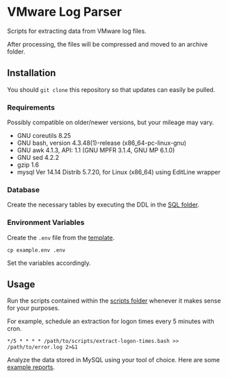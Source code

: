 # VMware Log Parser

Scripts for extracting data from VMware log files.

After processing, the files will be compressed and moved to an archive folder.

## Installation

You should `git clone` this repository so that updates can easily be pulled.

### Requirements

Possibly compatible on older/newer versions, but your mileage may vary.

* GNU coreutils 8.25
* GNU bash, version 4.3.48(1)-release (x86_64-pc-linux-gnu)
* GNU awk 4.1.3, API: 1.1 (GNU MPFR 3.1.4, GNU MP 6.1.0)
* GNU sed 4.2.2
* gzip 1.6
* mysql Ver 14.14 Distrib 5.7.20, for Linux (x86_64) using  EditLine wrapper

### Database

Create the necessary tables by executing the DDL in the [SQL folder](./sql).

### Environment Variables

Create the `.env` file from the [template](./example.env).

    cp example.env .env

Set the variables accordingly.

## Usage

Run the scripts contained within the [scripts folder](./scripts)
whenever it makes sense for your purposes.

For example, schedule an extraction for logon times every 5 minutes with cron.

```
*/5 * * * * /path/to/scripts/extract-logon-times.bash >> /path/to/error.log 2>&1
```

Analyze the data stored in MySQL using your tool of choice.
Here are some [example reports](./sql/reports.sql).

